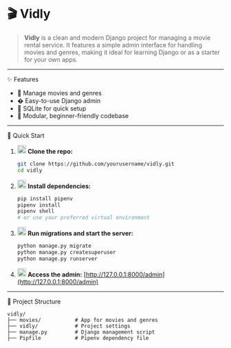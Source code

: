 # 🎬 Vidly

> **Vidly** is a clean and modern Django project for managing a movie rental service. It features a simple admin interface for handling movies and genres, making it ideal for learning Django or as a starter for your own apps.

---

✨ Features

- 🎥 Manage movies and genres
- �️ Easy-to-use Django admin
- 💾 SQLite for quick setup
- 🧩 Modular, beginner-friendly codebase

---

🚀 Quick Start

1. <img alt="Clone" width="20" src="https://cdn.jsdelivr.net/gh/devicons/devicon/icons/git/git-original.svg"/> **Clone the repo:**
   ```bash
   git clone https://github.com/yourusername/vidly.git
   cd vidly
   ```
2. <img alt="Install" width="20" src="https://cdn.jsdelivr.net/gh/devicons/devicon/icons/pipenv/pipenv-original.svg"/> **Install dependencies:**
   ```bash
   pip install pipenv
   pipenv install
   pipenv shell
   # or use your preferred virtual environment
   ```
3. <img alt="Django" width="20" src="https://cdn.jsdelivr.net/gh/devicons/devicon/icons/django/django-plain.svg"/> **Run migrations and start the server:**
   ```bash
   python manage.py migrate
   python manage.py createsuperuser
   python manage.py runserver
   ```
4. <img alt="Admin" width="20" src="https://cdn-icons-png.flaticon.com/512/1828/1828490.png"/> **Access the admin:** [http://127.0.0.1:8000/admin](http://127.0.0.1:8000/admin)

---

📁 Project Structure

```
vidly/
├── movies/           # App for movies and genres
├── vidly/            # Project settings
├── manage.py         # Django management script
├── Pipfile           # Pipenv dependency file
